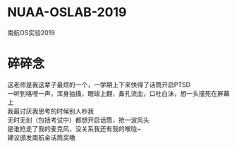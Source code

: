 # NUAA-OSLAB-2019
南航OS实验2019

# 碎碎念
这老师是我这辈子最烦的一个，一学期上下来快得了话筒开启PTSD  
一听到咯噔一声，浑身抽搐，眼球上翻，鼻孔流血，口吐白沫，想一头撞死在屏幕上  
我最讨厌我思考的时候别人吵我  
无时无刻（包括考试中）都想开启话筒，抢一波风头  
是谁抢走了我的麦克风，没关系我还有我的喉咙~  
建议颁发南航金话筒奖嗷    
